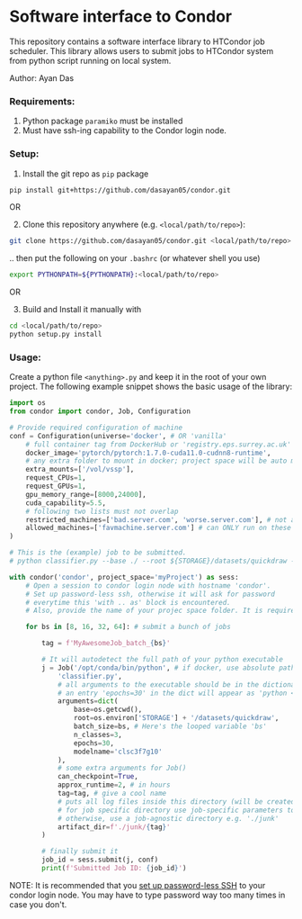 # Software interface to Condor

This repository contains a software interface library to HTCondor job scheduler. This library allows users to submit jobs to HTCondor system from python script running on local system.

Author: Ayan Das

### Requirements:
1. Python package `paramiko` must be installed
2. Must have ssh-ing capability to the Condor login node.

### Setup:

1. Install the git repo as `pip` package

```bash
pip install git+https://github.com/dasayan05/condor.git
```

OR

2. Clone this repository anywhere (e.g. `<local/path/to/repo>`):

```bash
git clone https://github.com/dasayan05/condor.git <local/path/to/repo>
```

.. then put the following on your `.bashrc` (or whatever shell you use)

```bash
export PYTHONPATH=${PYTHONPATH}:<local/path/to/repo>
```

OR

3. Build and Install it manually with

```bash
cd <local/path/to/repo>
python setup.py install
```

### Usage:

Create a python file `<anything>.py` and keep it in the root of your own project.
The following example snippet shows the basic usage of the library:

```python
import os
from condor import condor, Job, Configuration

# Provide required configuration of machine
conf = Configuration(universe='docker', # OR 'vanilla'
    # full container tag from DockerHub or 'registry.eps.surrey.ac.uk'
    docker_image='pytorch/pytorch:1.7.0-cuda11.0-cudnn8-runtime',
    # any extra folder to mount in docker; project space will be auto mounted :)
    extra_mounts=['/vol/vssp'],
    request_CPUs=1,
    request_GPUs=1,
    gpu_memory_range=[8000,24000],
    cuda_capability=5.5,
    # following two lists must not overlap
    restricted_machines=['bad.server.com', 'worse.server.com'], # not allowed to run on these
    allowed_machines=['favmachine.server.com'] # can ONLY run on these machines
)

# This is the (example) job to be submitted.
# python classifier.py --base ./ --root ${STORAGE}/datasets/quickdraw --batch_size 64 --n_classes 3 --epochs 5 --modelname clsc3f7g10

with condor('condor', project_space='myProject') as sess:
    # Open a session to condor login node with hostname 'condor'.
    # Set up password-less ssh, otherwise it will ask for password
    # everytime this 'with .. as' block is encountered.
    # Also, provide the name of your projec space folder. It is required.

    for bs in [8, 16, 32, 64]: # submit a bunch of jobs

        tag = f'MyAwesomeJob_batch_{bs}'

        # It will autodetect the full path of your python executable
        j = Job('/opt/conda/bin/python', # if docker, use absolute path to specify executables inside container
            'classifier.py',
            # all arguments to the executable should be in the dictionary as follows.
            # an entry 'epochs=30' in the dict will appear as 'python <file>.py --epochs 30'
            arguments=dict(
                base=os.getcwd(),
                root=os.environ['STORAGE'] + '/datasets/quickdraw',
                batch_size=bs, # Here's the looped variable 'bs'
                n_classes=3,
                epochs=30,
                modelname='clsc3f7g10'
            ),
            # some extra arguments for Job()
            can_checkpoint=True,
            approx_runtime=2, # in hours
            tag=tag, # give a cool name
            # puts all log files inside this directory (will be created if doesn't exists)
            # for job specific directory use job-specific parameters to create the path;
            # otherwise, use a job-agnostic directory e.g. './junk'
            artifact_dir=f'./junk/{tag}'
        )

        # finally submit it
        job_id = sess.submit(j, conf)
        print(f'Submitted Job ID: {job_id}')
```

NOTE: It is recommended that you [set up password-less SSH](https://askubuntu.com/a/46935) to your condor login node. You may have to type password way too many times in case you don't.

